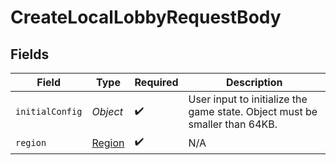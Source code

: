 # CreateLocalLobbyRequestBody


## Fields

| Field                                                                      | Type                                                                       | Required                                                                   | Description                                                                |
| -------------------------------------------------------------------------- | -------------------------------------------------------------------------- | -------------------------------------------------------------------------- | -------------------------------------------------------------------------- |
| `initialConfig`                                                            | *Object*                                                                   | :heavy_check_mark:                                                         | User input to initialize the game state. Object must be smaller than 64KB. |
| `region`                                                                   | [Region](../../models/shared/Region.md)                                    | :heavy_check_mark:                                                         | N/A                                                                        |